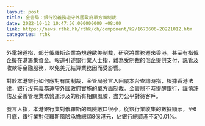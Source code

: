 ```yaml
---
layout: post
title: 金管局：銀行沒義務遵守外國政府單方面制裁
date: 2022-10-12 10:47:56.000000000 +08:00
link: https://news.rthk.hk/rthk/ch/component/k2/1670606-20221012.htm
categories: rthk
---
```


外電報道指，部分俄羅斯企業為規避歐美制裁，研究將業務遷來香港，甚至有指俄企擬在港籌集資金。報道引述銀行業人士指，難為受制裁的俄企提供支付、託管及收款等金融服務，以免美元結算業務因而受影響。

對於本港銀行如何應對有關制裁，金管局發言人回覆本台查詢時指，根據香港法律，銀行沒有義務遵守外國政府實施的單方面制裁。金管局不時提醒銀行，謹慎評估及妥善管理業務營運涉及的所有相關風險，盡力公平對待客戶。

發言人指，本港銀行業對俄羅斯的風險敞口很小，從銀行業收集的數據顯示，至6月底，銀行業對俄羅斯風險承擔總額8億港元，佔銀行總資產不足0.01%。
